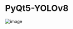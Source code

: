 # PyQt5-YOLOv8

![image](https://github.com/user-attachments/assets/3b3d86e2-c1ba-47fe-bb88-93bb3f68ed79)
